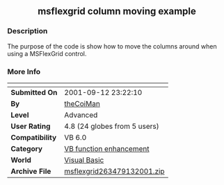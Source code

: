 ﻿<div align="center">

## msflexgrid column moving example


</div>

### Description

The purpose of the code is show how to move the columns around when using a MSFlexGrid control.
 
### More Info
 


<span>             |<span>
---                |---
**Submitted On**   |2001-09-12 23:22:10
**By**             |[theCoiMan](https://github.com/Planet-Source-Code/PSCIndex/blob/master/ByAuthor/thecoiman.md)
**Level**          |Advanced
**User Rating**    |4.8 (24 globes from 5 users)
**Compatibility**  |VB 6\.0
**Category**       |[VB function enhancement](https://github.com/Planet-Source-Code/PSCIndex/blob/master/ByCategory/vb-function-enhancement__1-25.md)
**World**          |[Visual Basic](https://github.com/Planet-Source-Code/PSCIndex/blob/master/ByWorld/visual-basic.md)
**Archive File**   |[msflexgrid263479132001\.zip](https://github.com/Planet-Source-Code/thecoiman-msflexgrid-column-moving-example__1-27193/archive/master.zip)








